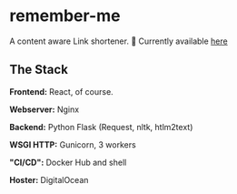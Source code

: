# remember-me
A content aware Link shortener. 🎉 
Currently available [here](http://167.99.143.175:8003/)

## The Stack
**Frontend:** React, of course.

**Webserver:** Nginx

**Backend:** Python Flask (Request, nltk, htlm2text)

**WSGI HTTP:** Gunicorn, 3 workers 

**"CI/CD":** Docker Hub and shell

**Hoster:** DigitalOcean

